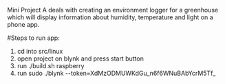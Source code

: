 Mini Project A deals with creating an environment logger for a greenhouse which will display information about humidity, temperature and light on a phone app. 

#Steps to run app:

1. cd into src/linux
2. open project on blynk and press start button
3. run ./build.sh raspberry
4. run  sudo ./blynk --token=XdMzODMUWKdGu_n6f6WNuBAbYcrM5Tf_
